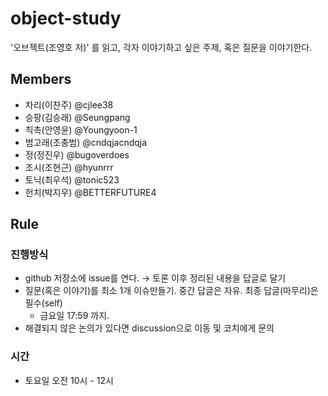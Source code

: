 # object-study

'오브젝트(조영호 저)' 를 읽고, 각자 이야기하고 싶은 주제, 혹은 질문을 이야기한다.

## Members

- 차리(이찬주) @cjlee38  
- 승팡(김승래) @Seungpang
- 칙촉(안영윤) @Youngyoon-1 
- 범고래(조충범) @cndqjacndqja
- 정(정진우) @bugoverdoes
- 조시(조현근) @hyunrrr
- 토닉(최우석) @tonic523
- 헌치(박지우) @BETTERFUTURE4 

## Rule

### 진행방식
- github 저장소에 issue를 연다. → 토론 이후 정리된 내용을 답글로 달기
- 질문(혹은 이야기)를 최소 1개 이슈만들기. 중간 답글은 자유. 최종 답글(마무리)은 필수(self)
  - 금요일 17:59 까지.
- 해결되지 않은 논의가 있다면 discussion으로 이동 및 코치에게 문의

### 시간
- 토요일 오전 10시 - 12시
